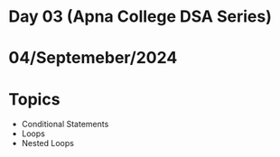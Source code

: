 # Day 03 (Apna College DSA Series) 

# 04/Septemeber/2024

# Topics

- Conditional Statements
- Loops
- Nested Loops



